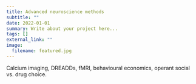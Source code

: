 ```yaml
---
title: Advanced neuroscience methods
subtitle: ""
date: 2022-01-01
summary: Write about your project here...
tags: []
external_link: ""
image:
  filename: featured.jpg
---
```

Calcium imaging, DREADDs, fMRI, behavioural economics, operant social vs. drug choice.
